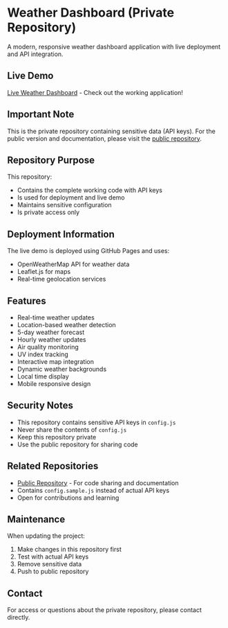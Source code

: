 # Weather Dashboard (Private Repository)

A modern, responsive weather dashboard application with live deployment and API integration.

## Live Demo

[Live Weather Dashboard](https://shantanudwivedi1.github.io/weather-dashboard/) - Check out the working application!

## Important Note

This is the private repository containing sensitive data (API keys). For the public version and documentation, please visit the [public repository](https://github.com/shantanudwivedi1/WeatherDashboard).

## Repository Purpose

This repository:
- Contains the complete working code with API keys
- Is used for deployment and live demo
- Maintains sensitive configuration
- Is private access only

## Deployment Information

The live demo is deployed using GitHub Pages and uses:
- OpenWeatherMap API for weather data
- Leaflet.js for maps
- Real-time geolocation services

## Features

- Real-time weather updates
- Location-based weather detection
- 5-day weather forecast
- Hourly weather updates
- Air quality monitoring
- UV index tracking
- Interactive map integration
- Dynamic weather backgrounds
- Local time display
- Mobile responsive design

## Security Notes

- This repository contains sensitive API keys in `config.js`
- Never share the contents of `config.js`
- Keep this repository private
- Use the public repository for sharing code

## Related Repositories

- [Public Repository](https://github.com/shantanudwivedi1/WeatherDashboard) - For code sharing and documentation
- Contains `config.sample.js` instead of actual API keys
- Open for contributions and learning

## Maintenance

When updating the project:
1. Make changes in this repository first
2. Test with actual API keys
3. Remove sensitive data
4. Push to public repository

## Contact

For access or questions about the private repository, please contact directly.
